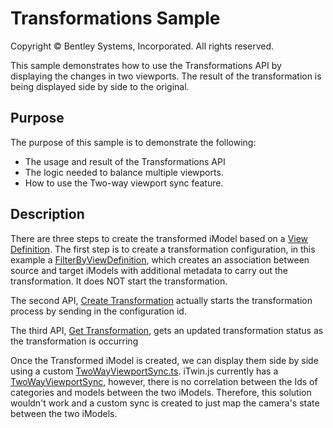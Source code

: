 # Transformations Sample

Copyright © Bentley Systems, Incorporated. All rights reserved.

This sample demonstrates how to use the Transformations API by displaying the changes in two viewports. The result of the transformation is being displayed side by side to the original.

## Purpose

The purpose of this sample is to demonstrate the following:

* The usage and result of the Transformations API
* The logic needed to balance multiple viewports.
* How to use the Two-way viewport sync feature.

## Description

There are three steps to create the transformed iModel based on a [View Definition](https://www.itwinjs.org/reference/core-backend/viewdefinitions/viewdefinition/). The first step is to create a transformation configuration, in this example a [FilterByViewDefinition](https://developer.bentley.com/apis/transformations/operations/filterbyviewdefinition/), which creates an association between source and target iModels with additional metadata to carry out the transformation. It does NOT start the transformation.

The second API, [Create Transformation](https://developer.bentley.com/apis/transformations/operations/create-transformation/) actually starts the transformation process by sending in the configuration id.

The third API, [Get Transformation](https://developer.bentley.com/apis/transformations/operations/get-transformation/), gets an updated transformation status as the transformation is occurring

Once the Transformed iModel is created, we can display them side by side using a custom [TwoWayViewportSync.ts](./TwoWayViewportSync.ts). iTwin.js currently has a [TwoWayViewportSync](https://www.itwinjs.org/reference/core-frontend/views/twowayviewportsync), however, there is no correlation between the Ids of categories and models between the two iModels. Therefore, this solution wouldn't work and a custom sync is created to just map the camera's state between the two iModels.
